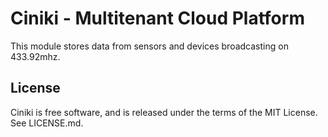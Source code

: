 Ciniki - Multitenant Cloud Platform
===========================================

This module stores data from sensors and devices broadcasting on 433.92mhz.

License
-------
Ciniki is free software, and is released under the terms of the MIT License. See LICENSE.md.
